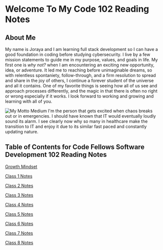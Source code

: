 # Welcome To My Code 102 Reading Notes

## About Me

My name is Joraya and I am learning full stack development so I can have a good foundation in coding before studying cybersecurity. I live by a few mission statements to guide me in my purpose, values, and goals in life. My first one is *why not?* when I am encountering an exciting new opportunity, idea, or adventure. It led me to reaching before unimaginable dreams, so with relentless spontaniety, follow-through, and a firm resolution to spread and share in the joy of others, I continue a forever student of the universe and all it contains. One of my favorite things is seeing how all of us see and approach processes differently, and the magic in that there is often no right or wrong especially if it works. I look forward to working and growing and learning with all of you.

![My Motto Medium](https://user-images.githubusercontent.com/104165087/165234116-a4e3ee1c-eea0-40ce-a49b-7d0ffe3a30ab.jpg)
I'm the person that gets excited when chaos breaks out or in emergencies. I should have known that IT would eventually loudly sound its alarm. I see clearly now why so many in healthcare make the transition to IT and enjoy it due to its similar fast paced and constantly updating nature.

## Table of Contents for Code Fellows Software Development 102 Reading Notes

[Growth Mindset](/Growthmindset.md)

[Class 1 Notes](Class1.md)

[Class 2 Notes](Class2.md)

[Class 3 Notes](Class3.md)

[Class 4 Notes](Class4.md)

[Class 5 Notes](Class5.md)

[Class 6 Notes](Class6.md)

[Class 7 Notes](Class7.md)

[Class 8 Notes](Class8.md)
